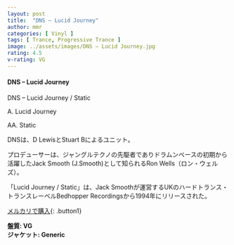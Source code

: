 ```yaml
---
layout: post
title:  "DNS – Lucid Journey"
author: mmr
categories: [ Vinyl ]
tags: [ Trance, Progressive Trance ]
image: ../assets/images/DNS – Lucid Journey.jpg
rating: 4.5
v-rating: VG
---
```


#### DNS – Lucid Journey


DNS – Lucid Journey / Static

A. Lucid Journey

AA. Static

DNSは、D LewisとStuart Bによるユニット。

プロデューサーは、ジャングルテクノの先駆者でありドラムンベースの初期から活躍したJack Smooth (J.Smooth)として知られるRon Wells（ロン・ウェルズ）。

「Lucid Journey / Static」は、Jack Smoothが運営するUKのハードトランス・トランスレーベルBedhopper Recordingsから1994年にリリースされた。


[メルカリで購入](https://jp.mercari.com/item/m32990875012?afid=6142608987){: .button1}


<div class="mt-4 mb-4 d-flex align-items-center">
<strong class="mr-1">盤質: VG</strong>
</div>
<div class="mt-4 mb-4 d-flex align-items-center">
<strong class="mr-1">ジャケット: Generic</strong>
</div>